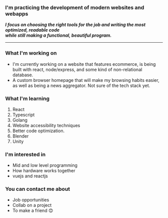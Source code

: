 ### I'm practicing the development of modern websites and webapps
***I focus on choosing the right tools for the job and writing the most optimized, readable code
<br>
while still making a functional, beautiful program.***

---

### What I'm working on
- I'm currently working on a website that features ecommerce, is being built with react, node/express, and some kind of non-relational database.
- A custom browser homepage that will make my browsing habits easier, as well as being a news aggregator. Not sure of the tech stack yet.

### What I'm learning
1. React
2. Typescript
3. Golang
4. Website accessibility techniques
5. Better code optimization.
6. Blender
7. Unity

### I'm interested in
- Mid and low level programming
- How hardware works together
- vuejs and reactjs

### You can contact me about
- Job opportunities
- Collab on a project
- To make a friend 😊
